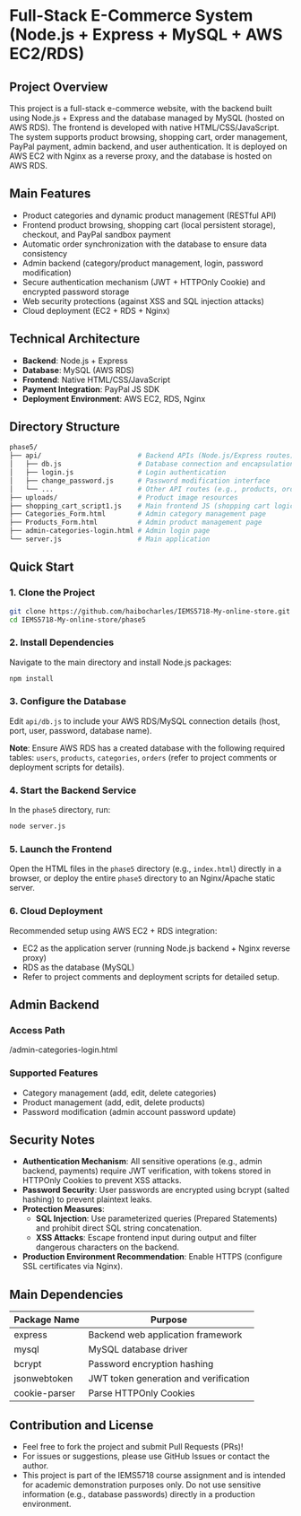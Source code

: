 # Full-Stack E-Commerce System (Node.js + Express + MySQL + AWS EC2/RDS)

## Project Overview

This project is a full-stack e-commerce website, with the backend built using Node.js + Express and the database managed by MySQL (hosted on AWS RDS). The frontend is developed with native HTML/CSS/JavaScript. The system supports product browsing, shopping cart, order management, PayPal payment, admin backend, and user authentication. It is deployed on AWS EC2 with Nginx as a reverse proxy, and the database is hosted on AWS RDS.

## Main Features

- Product categories and dynamic product management (RESTful API)
- Frontend product browsing, shopping cart (local persistent storage), checkout, and PayPal sandbox payment
- Automatic order synchronization with the database to ensure data consistency
- Admin backend (category/product management, login, password modification)
- Secure authentication mechanism (JWT + HTTPOnly Cookie) and encrypted password storage
- Web security protections (against XSS and SQL injection attacks)
- Cloud deployment (EC2 + RDS + Nginx)

## Technical Architecture

- **Backend**: Node.js + Express
- **Database**: MySQL (AWS RDS)
- **Frontend**: Native HTML/CSS/JavaScript
- **Payment Integration**: PayPal JS SDK
- **Deployment Environment**: AWS EC2, RDS, Nginx

## Directory Structure

```bash
phase5/
├── api/                        # Backend APIs (Node.js/Express routes)
│   ├── db.js                   # Database connection and encapsulation
│   ├── login.js                # Login authentication
│   ├── change_password.js      # Password modification interface
│   └── ...                     # Other API routes (e.g., products, orders)
├── uploads/                    # Product image resources
├── shopping_cart_script1.js    # Main frontend JS (shopping cart logic)
├── Categories_Form.html        # Admin category management page
├── Products_Form.html          # Admin product management page
├── admin-categories-login.html # Admin login page
└── server.js                   # Main application
```

## Quick Start

### 1. Clone the Project

```bash
git clone https://github.com/haibocharles/IEMS5718-My-online-store.git
cd IEMS5718-My-online-store/phase5
```

### 2. Install Dependencies

Navigate to the main directory and install Node.js packages:

```bash
npm install
```

### 3. Configure the Database

Edit `api/db.js` to include your AWS RDS/MySQL connection details (host, port, user, password, database name).

**Note**: Ensure AWS RDS has a created database with the following required tables: `users`, `products`, `categories`, `orders` (refer to project comments or deployment scripts for details).

### 4. Start the Backend Service

In the `phase5` directory, run:

```bash
node server.js
```

### 5. Launch the Frontend

Open the HTML files in the `phase5` directory (e.g., `index.html`) directly in a browser, or deploy the entire `phase5` directory to an Nginx/Apache static server.

### 6. Cloud Deployment

Recommended setup using AWS EC2 + RDS integration:
- EC2 as the application server (running Node.js backend + Nginx reverse proxy)
- RDS as the database (MySQL)
- Refer to project comments and deployment scripts for detailed setup.

## Admin Backend

### Access Path
/admin-categories-login.html

### Supported Features
- Category management (add, edit, delete categories)
- Product management (add, edit, delete products)
- Password modification (admin account password update)

## Security Notes

- **Authentication Mechanism**: All sensitive operations (e.g., admin backend, payments) require JWT verification, with tokens stored in HTTPOnly Cookies to prevent XSS attacks.
- **Password Security**: User passwords are encrypted using bcrypt (salted hashing) to prevent plaintext leaks.
- **Protection Measures**:
  - **SQL Injection**: Use parameterized queries (Prepared Statements) and prohibit direct SQL string concatenation.
  - **XSS Attacks**: Escape frontend input during output and filter dangerous characters on the backend.
- **Production Environment Recommendation**: Enable HTTPS (configure SSL certificates via Nginx).

## Main Dependencies

| Package Name   | Purpose                       |
|----------------|-------------------------------|
| express        | Backend web application framework |
| mysql          | MySQL database driver         |
| bcrypt         | Password encryption hashing   |
| jsonwebtoken   | JWT token generation and verification |
| cookie-parser  | Parse HTTPOnly Cookies        |

## Contribution and License

- Feel free to fork the project and submit Pull Requests (PRs)!
- For issues or suggestions, please use GitHub Issues or contact the author.
- This project is part of the IEMS5718 course assignment and is intended for academic demonstration purposes only. Do not use sensitive information (e.g., database passwords) directly in a production environment.
